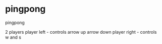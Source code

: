 # pingpong
pingpong

2 players
player left - controls arrow up arrow down
player right - controls w and s
